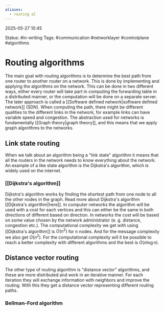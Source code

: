 ```yaml
---
aliases:
  - routing al
---
```


2025-05-27 10:45

Status: #in-writing 
Tags: #communication #networklayer #controlplane #algorithms 

# Routing algorithms
The main goal with routing algorithms is to determine the best path from one router to another router on a network. This is done by implementing and applying the algorithms on the network. This can be done in two different ways, either every router will take part in computing the forwarding table in a distributed manner, or the computation will be done on a separate server. The later approach is called a [[Software defined network|software defined network]] (SDN). When computing the path, there might be different qualities to the different links in the network, for example links can have variable speed and congestion. The abstraction used for networks is fundamentally [[Graph theory|graph theory]], and this means that we apply graph algorithms to the networks. 
## Link state routing
When we talk about an algorithm being a "link state" algorithm it means that all the routers in the network needs to know everything about the network. An example of a like state algorithm is the Dijkstra's algorithm, which is widely used on the internet. 
### [[Dijkstra's algorithm]]
Dijkstra's algorithm works by finding the shortest path from one node to all the other nodes in the graph. Read more about Dijkstra's algorithm [[Dijkstra's algorithm|here]]. In computer networks the algorithm will be used with a cost for each vertices and this can either be the same in both directions of different based on direction. In networks the cost will be based on some value chosen by the network administrator (e. g. distance, congestion etc.).
The computational complexity we get with using [[Dijkstra's algorithm]] is $O(n^2)$ for n nodes. And for the message complexity we also get $O(n^2)$. For the computational complexity will it be possible to reach a better complexity with different algorithms and the best is $O(n\log{n})$.
## Distance vector routing
The other type of routing algorithm is "distance vector" algorithms, and these are more distributed and work in an iterative manner. For each iteration they will exchange information with neighbors and improve the routing. With this they get a distance vector representing different routing paths. 
### Bellman-Ford algorithm





